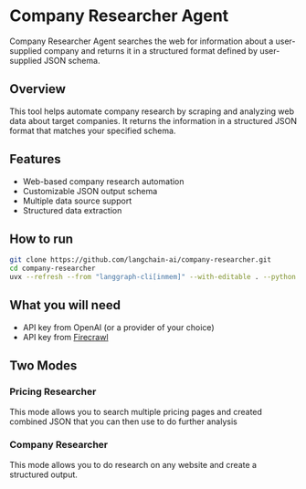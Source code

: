 # Company Researcher Agent

Company Researcher Agent searches the web for information about a user-supplied company and returns it in a structured format defined by user-supplied JSON schema.

## Overview

This tool helps automate company research by scraping and analyzing web data about target companies. It returns the information in a structured JSON format that matches your specified schema.

## Features

- Web-based company research automation
- Customizable JSON output schema
- Multiple data source support
- Structured data extraction

## How to run

```bash
git clone https://github.com/langchain-ai/company-researcher.git
cd company-researcher
uvx --refresh --from "langgraph-cli[inmem]" --with-editable . --python 3.11 langgraph dev
```

## What you will need

* API key from OpenAI (or a provider of your choice)
* API key from [Firecrawl](https://www.firecrawl.dev/)

## Two Modes

### Pricing Researcher

This mode allows you to search multiple pricing pages and created combined JSON that you can then use to do further analysis

### Company Researcher

This mode allows you to do research on any website and create a structured output.